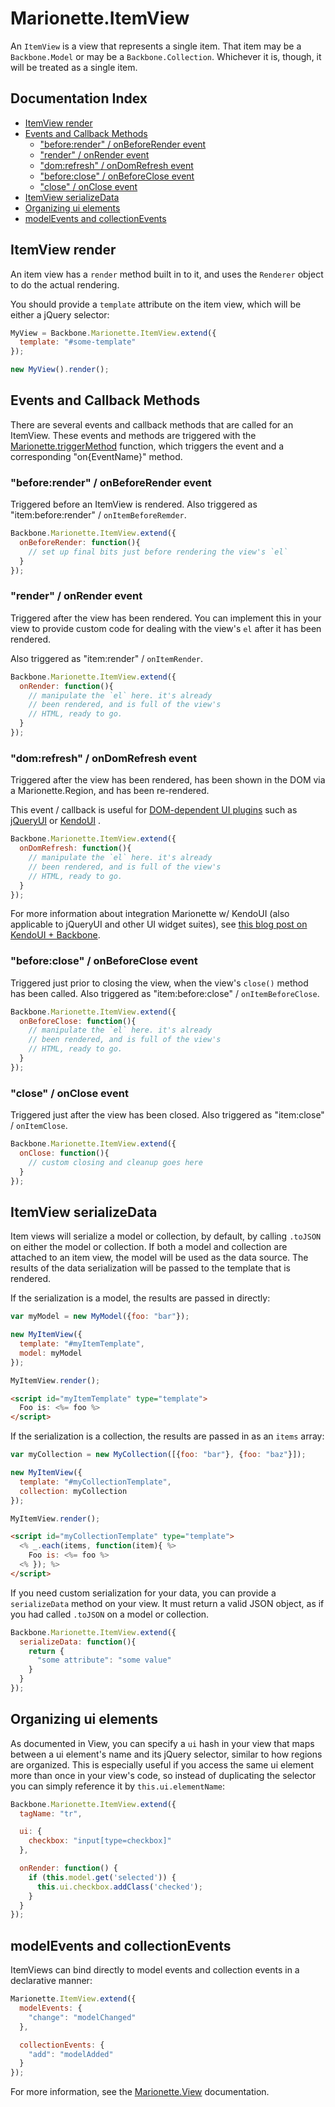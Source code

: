 # Marionette.ItemView

An `ItemView` is a view that represents a single item. That item may be a 
`Backbone.Model` or may be a `Backbone.Collection`. Whichever it is, though, it
will be treated as a single item. 

## Documentation Index

* [ItemView render](#itemview-render)
* [Events and Callback Methods](#events-and-callback-methods)
  * ["before:render" / onBeforeRender event](#beforerender--onbeforerender-event)
  * ["render" / onRender event](#render--onrender-event)
  * ["dom:refresh" / onDomRefresh event](#render--onrenderupdate-event)
  * ["before:close" / onBeforeClose event](#beforeclose--onbeforeclose-event)
  * ["close" / onClose event](#close--onclose-event)
* [ItemView serializeData](#itemview-serializedata)
* [Organizing ui elements](#organizing-ui-elements)
* [modelEvents and collectionEvents](#modelevents-and-collectionevents)

## ItemView render

An item view has a `render` method built in to it, and uses the
`Renderer` object to do the actual rendering.

You should provide a `template` attribute on the item view, which
will be either a jQuery selector:

```js
MyView = Backbone.Marionette.ItemView.extend({
  template: "#some-template"
});

new MyView().render();
```

## Events and Callback Methods

There are several events and callback methods that are called
for an ItemView. These events and methods are triggered with the
[Marionette.triggerMethod](./marionette.functions.md) function, which
triggers the event and a corresponding "on{EventName}" method.

### "before:render" / onBeforeRender event

Triggered before an ItemView is rendered. Also triggered as
"item:before:render" / `onItemBeforeRemder`.

```js
Backbone.Marionette.ItemView.extend({
  onBeforeRender: function(){
    // set up final bits just before rendering the view's `el`
  }
});
```

### "render" / onRender event

Triggered after the view has been rendered.
You can implement this in your view to provide custom code for dealing
with the view's `el` after it has been rendered.

Also triggered as "item:render" / `onItemRender`.

```js
Backbone.Marionette.ItemView.extend({
  onRender: function(){
    // manipulate the `el` here. it's already
    // been rendered, and is full of the view's
    // HTML, ready to go.
  }
});
```

### "dom:refresh" / onDomRefresh event

Triggered after the view has been rendered, has been shown in the DOM via a Marionette.Region, and has been
re-rendered.

This event / callback is useful for 
[DOM-dependent UI plugins](http://lostechies.com/derickbailey/2012/02/20/using-jquery-plugins-and-ui-controls-with-backbone/) such as 
[jQueryUI](http://jqueryui.com/)
 or 
[KendoUI](http://kendoui.com)
.

```js
Backbone.Marionette.ItemView.extend({
  onDomRefresh: function(){
    // manipulate the `el` here. it's already
    // been rendered, and is full of the view's
    // HTML, ready to go.
  }
});
```

For more information about integration Marionette w/ KendoUI (also applicable to jQueryUI and other UI
widget suites), see [this blog post on KendoUI + Backbone](http://www.kendoui.com/blogs/teamblog/posts/12-11-26/backbone_and_kendo_ui_a_beautiful_combination.aspx).

### "before:close" / onBeforeClose event

Triggered just prior to closing the view, when the view's `close()`
method has been called. Also triggered as "item:before:close" /
`onItemBeforeClose`.

```js
Backbone.Marionette.ItemView.extend({
  onBeforeClose: function(){
    // manipulate the `el` here. it's already
    // been rendered, and is full of the view's
    // HTML, ready to go.
  }
});
```

### "close" / onClose event

Triggered just after the view has been closed. Also triggered
as "item:close" / `onItemClose`.

```js
Backbone.Marionette.ItemView.extend({
  onClose: function(){
    // custom closing and cleanup goes here
  }
});
```

## ItemView serializeData

Item views will serialize a model or collection, by default, by
calling `.toJSON` on either the model or collection. If both a model
and collection are attached to an item view, the model will be used
as the data source. The results of the data serialization will be passed to the template
that is rendered. 

If the serialization is a model, the results are passed in directly:

```js
var myModel = new MyModel({foo: "bar"});

new MyItemView({
  template: "#myItemTemplate",
  model: myModel
});

MyItemView.render();
```

```html
<script id="myItemTemplate" type="template">
  Foo is: <%= foo %>
</script>
```

If the serialization is a collection, the results are passed in as an 
`items` array:

```js
var myCollection = new MyCollection([{foo: "bar"}, {foo: "baz"}]);

new MyItemView({
  template: "#myCollectionTemplate",
  collection: myCollection
});

MyItemView.render();
```

```html
<script id="myCollectionTemplate" type="template">
  <% _.each(items, function(item){ %>
    Foo is: <%= foo %>
  <% }); %>
</script>
```

If you need custom serialization for your data, you can provide a
`serializeData` method on your view. It must return a valid JSON
object, as if you had called `.toJSON` on a model or collection.

```js
Backbone.Marionette.ItemView.extend({
  serializeData: function(){
    return {
      "some attribute": "some value"
    }
  }
});
```

## Organizing ui elements

As documented in View, you can specify a `ui` hash in your view that
maps between a ui element's name and its jQuery selector, similar to
how regions are organized. This is especially useful if you access the
same ui element more than once in your view's code, so instead of
duplicating the selector you can simply reference it by
`this.ui.elementName`:

```js
Backbone.Marionette.ItemView.extend({
  tagName: "tr",

  ui: {
    checkbox: "input[type=checkbox]"
  },

  onRender: function() {
    if (this.model.get('selected')) {
      this.ui.checkbox.addClass('checked');
    }
  }
});
```

## modelEvents and collectionEvents

ItemViews can bind directly to model events and collection events
in a declarative manner:

```js
Marionette.ItemView.extend({
  modelEvents: {
    "change": "modelChanged"
  },

  collectionEvents: {
    "add": "modelAdded"
  }
});
```

For more information, see the [Marionette.View](./marionette.view.md) documentation.
